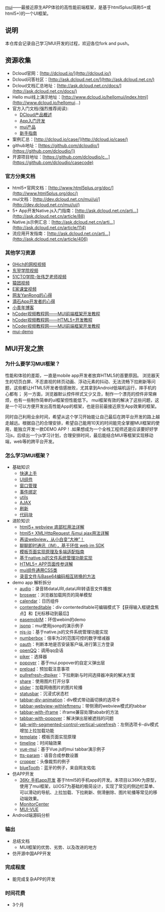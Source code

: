 [mui](http://dev.dcloud.net.cn/mui/)——最接近原生APP体验的高性能前端框架，是基于html5plus(简称5+或html5+)的一个UI框架。
## 说明
本仓库会记录自己学习MUI开发的过程，欢迎各位fork and push。

## 资源收集
- Dcloud官网：[http://dcloud.io/](http://dcloud.io/)
- Dcloud问答社区：[http://ask.dcloud.net.cn/](http://ask.dcloud.net.cn/)
- Dcloud文档汇总地址：[http://ask.dcloud.net.cn/docs/](http://ask.dcloud.net.cn/docs/)
- Hello mui线上演示地址：[http://www.dcloud.io/hellomui/index.html](http://www.dcloud.io/hellomui...)
- 官方入门文档(强烈推荐阅读):
  - [DCloud产品概述](http://ask.dcloud.net.cn/docs/)
  - [App入门开发](http://ask.dcloud.net.cn/docs/#http://ask.dcloud.net.cn/article/89)
  - [mui产品](http://ask.dcloud.net.cn/docs/#http://ask.dcloud.net.cn/article/91)
  - [新手指南](http://dev.dcloud.net.cn/mui/getting-started/)
- 案例汇总：[http://dcloud.io/case/](http://dcloud.io/case/)
- github地址：[https://github.com/dcloudio/](https://github.com/dcloudio/])
- 开源项目地址：[https://github.com/dcloudio/c...](https://github.com/dcloudio/casecode)

### 官方分类文档
- html5+官网文档：[http://www.html5plus.org/doc/](http://www.html5plus.org/doc/)
- mui文档：[http://dev.dcloud.net.cn/mui/ui/](http://dev.dcloud.net.cn/mui/ui/)
- 5+ App开发Native.js入门指南：[http://ask.dcloud.net.cn/arti...](http://ask.dcloud.net.cn/article/88)
- Native.js示例汇总：[http://ask.dcloud.net.cn/arti...](http://ask.dcloud.net.cn/article/114)
- 流应用开发指南：[http://ask.dcloud.net.cn/arti...](http://ask.dcloud.net.cn/article/406)

### 其他学习资源
- [0Hich的网校视频](http://dcloud.apk00.com/)
- [东翌学院视频](http://www.dongyixueyuan.com/)
- [51CTO学院-张伟芝老师视频](http://edu.51cto.com/course/course_id-5086.html)
- [猿团视频](http://edu.yuantuan.com/course/explore/DCloud?fliter%5Btype%5D=all&fliter%5Bprice%5D=all&fliter%5BcurrentLevelId%5D=all&orderBy=latest)
- [E家课堂视频](http://www.ejiakt.com/album/show/231)
- [网友YanRong的心得](http://ask.dcloud.net.cn/article/217)
- [滴石App开发者的心得](http://uikoo9.com/book/chapterDetail/1)
- [小青年博客](http://zhaomenghuan.github.io/)
- [hCoder视频教程网——MUI前端框架开发教程](http://www.hcoder.net/course/info_211.html)
- [hCoder视频教程网——HTML5+开发教程](http://www.hcoder.net/course/info_212.html)
- [hCoder视频教程网——MUI前端框架开发教程](http://www.hcoder.net/course/info_211.html)
- [mui-demo](https://github.com/zhaomenghuan/mui-demo/blob/master/README.md)

## MUI开发之旅
### 为什么要学习MUI框架？
性能和体验的差距，一直是mobile app开发者放弃HTML5的首要原因。 浏览器天生的切页白屏、不忍直视的转页动画、浮动元素的抖动、无法流畅下拉刷新等问题，这些都让HTML5开发者倍感挫败，尤其拿到Android低端机运行，摔手机的心都有； 另一方面，浏览器默认控件样式又少又丑，制作一个漂亮的控件非常麻烦，也有一些制作简单的ui框架但性能低下。
mui框架有效的解决了这些问题，这是一个可以方便开发出高性能App的框架，也是目前最接近原生App效果的框架。

同时自己利用业余时间，希望从这个学习开始能让自己最后在跨平台开发的路上越走越远。根据自己的合理安排，希望自己能用10天的时间能完全掌握MUI框架的使用，能独立开发一款DEMO APP！.如果想成为一个全栈工程师还是应该要好好学习js，后续出一个js学习计划，合理安排时间，最后能结合MUI等框架实现移动端，web等的跨平台开发。

### 怎么学习MUI框架？
- 基础知识
  - [快速上手](http://dev.dcloud.net.cn/mui/getting-started/)
  - [UI组件](http://dev.dcloud.net.cn/mui/ui/)
  - [窗口管理](http://dev.dcloud.net.cn/mui/window/)
  - [事件绑定](http://dev.dcloud.net.cn/mui/event/)
  - [utils](http://dev.dcloud.net.cn/mui/util/)
  - [AJAX](http://dev.dcloud.net.cn/mui/util/)
  - [刷新](http://dev.dcloud.net.cn/mui/ui/)
  - [代码块](http://dev.dcloud.net.cn/mui/ui/)
- 进阶知识 
  - [html5+ webview 底部栏用法详解](https://segmentfault.com/a/1190000005340854)
  - [html5+ XMLHttpRequest 与mui ajax用法详解](https://segmentfault.com/a/1190000005589813)
  - [再谈webview，从小白变“大神”！](https://segmentfault.com/a/1190000005651279)
  - [聊聊即时通讯（IM），基于环信 web im SDK](https://segmentfault.com/a/1190000005729743)
  - [模板页面实现原理及多端适配指南](https://segmentfault.com/a/1190000006077506)
  - [基于native.js的文件系统管理功能实现](https://segmentfault.com/a/1190000006149212)
  - [HTML5+ APP页面传参详解](http://ask.dcloud.net.cn/article/795)
  - [mui组件通用CSS类](http://ask.dcloud.net.cn/article/818)
  - [录音文件与Base64编码相互转换的方法](http://ask.dcloud.net.cn/article/841)
- demo app 解析拆分
  - [audio](https://github.com/zhaomenghuan/mui-demo/blob/master/example/audio/index.html)：录音转dataURI,dataURI转语音文件播放
  - [broswer](https://github.com/zhaomenghuan/mui-demo/blob/master/example/broswer/index.html)：浏览器加载网页的简单模型
  - [calendar](https://rawgit.com/zhaomenghuan/mui-demo/master/example/calendar/index.html)：日历组件
  - [contenteditable](https://rawgit.com/zhaomenghuan/mui-demo/master/example/contenteditable/index.html)：div contenteditable可编辑模式下【获得输入框键盘焦点】和【光标移动到最后】
  - [easemobIM](https://github.com/zhaomenghuan/mui-demo/blob/master/example/easemobIM/index.html)：环信webim的demo
  - [jsonp](https://github.com/zhaomenghuan/mui-demo/blob/master/example/jsonp/index.html)：mui使用jsonp的演示例子
  - [njs-io](https://github.com/zhaomenghuan/mui-demo/blob/master/example/njs-io/index.html)：基于native.js的文件系统管理功能实现
  - [numberbox](https://rawgit.com/zhaomenghuan/mui-demo/master/example/numberbox/index.html)：倍率为2的范围可控的数字增减器
  - [oauth](https://github.com/zhaomenghuan/mui-demo/blob/master/example/oauth/index.html)：判断本地是否安装客户端,进行第三方登录
  - [openQQ](https://github.com/zhaomenghuan/mui-demo/blob/master/example/openQQ/index.html)：调用qq会话
  - [piker](https://rawgit.com/zhaomenghuan/mui-demo/master/example/piker/index.html)：选择器
  - [popover](https://rawgit.com/zhaomenghuan/mui-demo/master/example/popover/index.html)：基于mui.popover的自定义弹出层
  - [preload](https://rawgit.com/zhaomenghuan/mui-demo/master/example/preload/index.html)：预加载注意事项
  - [pullrefresh-dtpiker](https://github.com/zhaomenghuan/mui-demo/blob/master/example/pullrefresh-dtpiker/index.html)：下拉刷新与时间选择器冲突的解决方案
  - [share](https://github.com/zhaomenghuan/mui-demo/blob/master/example/share/index.html)：使用图片打开分享
  - [slider](https://rawgit.com/zhaomenghuan/mui-demo/master/example/slider/index.html)：加载网络图片的图片轮播
  - [statusbar](https://github.com/zhaomenghuan/mui-demo/blob/master/example/statusbar/index.html)：沉浸式状态栏
  - [tabbar-div-animation](https://rawgit.com/zhaomenghuan/mui-demo/master/example/tabbar-div-animation/index.html)：div模式带动画切换的选项卡
  - [tabbar-webview-withleftmenu]()：带侧滑的webview模式的tabbar
  - [tabbar-with-iframe]()：iframe兼容处理tababr的方法
  - [tabbar-with-popover]()：解决弹出层被遮挡的问题
  - [tab-with-segmented-control-vertical-uprefresh]()：左侧选项卡-div模式增加上拉加载功能
  - [template](https://github.com/zhaomenghuan/mui-demo/blob/master/example/tabbar-webview-withleftmenu/main.html)：模板页面实现原理
  - [timeline](https://rawgit.com/zhaomenghuan/mui-demo/master/example/tabbar-with-iframe/tab-webview-main.html)：时间轴效果
  - [vue-mui](https://rawgit.com/zhaomenghuan/mui-demo/master/example/vue-mui/index.html)：基于Vue.js的mui tabbar演示例子
  - [tts-param](https://github.com/zhaomenghuan/mui-demo/blob/master/example/tts-param/index.html)：语音合成参数设置
  - [cropper](https://github.com/zhaomenghuan/mui-demo/blob/master/example/cropper/index.html)：头像裁剪的例子
  - [blueTooth](https://github.com/zhaomenghuan/mui-demo/blob/master/example/blueTooth/index.html)：蓝牙的例子，来自网友佑佑
- 仿APP开发
  - [36Kr 手机app开发](https://gitee.com/gaopengfei/MobileAPP)
  基于html5的手机app的开发。本项目以36Kr为原型，使用了mui框架，以IOS7为基础的极简设计，实现了常见的侧边栏菜单、可以滑动的导航、上拉加载、下拉刷新、侧滑删除、图片轮播等常见的移动端效果。
  - [MonitorCenter](https://gitee.com/zhing/MonitorCenter)
  - [MUI-VUE](https://gitee.com/wuhou123/mui-vue2) 
- Android端源码分析

### 输出
- 总结文档
  - MUI框架的优势、劣势、以及改进的地方
- 仿开源中国APP开发

### 完成程度
- 能完成复杂APP的开发

### 时间花费
- 3个月
